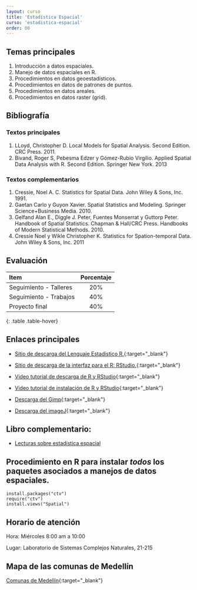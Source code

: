 ```yaml
---
layout: curso
title: 'Estadística Espacial'
curso: 'estadistica-espacial'
order: 00
---
```


## Temas principales

1. Introducción a datos espaciales.
2. Manejo de datos espaciales en R.
3. Procedimientos en datos geoestadísticos.
4. Procedimientos en datos de patrones de puntos.
5. Procedimientos en datos areales.
6. Procedimientos en datos raster (grid).

## Bibliografía

### Textos principales

1. LLoyd, Christopher D. Local Models for Spatial Analysis.
 Second Edition. CRC Press. 2011.
2. Bivand, Roger S, Pebesma Edzer y Gómez-Rubio Virgilio.
Applied Spatial Data Analysis with R. Second Edition. Springer New York.
2013

### Textos complementarios

1. Cressie, Noel A. C. Statistics for Spatial Data.
John Wiley & Sons, Inc. 1991.
2. Gaetan Carlo y Guyon Xavier. Spatial Statistics and Modeling.
Springer Science+Business Media. 2010.
3. Gelfand Alan E., Diggle J. Peter, Fuentes Monserrat y Guttorp Peter.
Handbook of Spatial Statistics. Chapman & Hall/CRC Press. Handbooks of
Modern Statistical Methods. 2010.
4. Cressie Noel y Wikle Christopher K. Statistics for Spation-temporal Data.
John Wiley & Sons, Inc. 2011

## Evaluación

| Item                   | Porcentaje |
|:-----------------------|:----------:|
| Seguimiento - Talleres |        20% |
| Seguimiento - Trabajos |        40% |
| Proyecto final         |        40% |
{: .table .table-hover}

## Enlaces principales


* [Sitio de descarga del Lenguaje Estadístico R.](http://cran.r-project.org/bin/windows/base/){:target="_blank"}
* [Sitio de descarga de la interfaz para el R: RStudio.](http://www.rstudio.com/products/rstudio/download/){:target="_blank"}

* [Video tutorial de descarga de R y RStudio](https://youtu.be/IrWl6Zb3oYM){:target="_blank"}
* [Video tutorial de instalación de R y RStudio](https://youtu.be/vglp2godUmc){:target="_blank"}

* [Descarga del Gimp](http://www.gimp.org/downloads/){:target="_blank"}
* [Descarga del imageJ](http://fiji.sc/Downloads){:target="_blank"}

## Libro complementario:

* [Lecturas sobre estadística espacial](https://www.dropbox.com/s/hfqfqtevsu85twy/contemporaryStatisticalModels.pdf?dl=0)

## Procedimiento en R para instalar *todos* los paquetes asociados a manejos de datos espaciales.

~~~
install.packages("ctv")
require("ctv")
install.views("Spatial")
~~~

## Horario de atención

Hora: Miércoles 8:00 am a 10:00

Lugar: Laboratorio de Sistemas Complejos Naturales, 21-215


## Mapa de las comunas de Medellín

[Comunas de Medellín](/estadistica-espacial/datos/comunas.kmz){:target="_blank"}

<!--
Este párrafo será de color verde
{: .text-success}

Este tendrá el fondo rojo
{: .bg-danger}

Este será de color amarillo y fondo azul
{: .text-warning .bg-info}
-->

